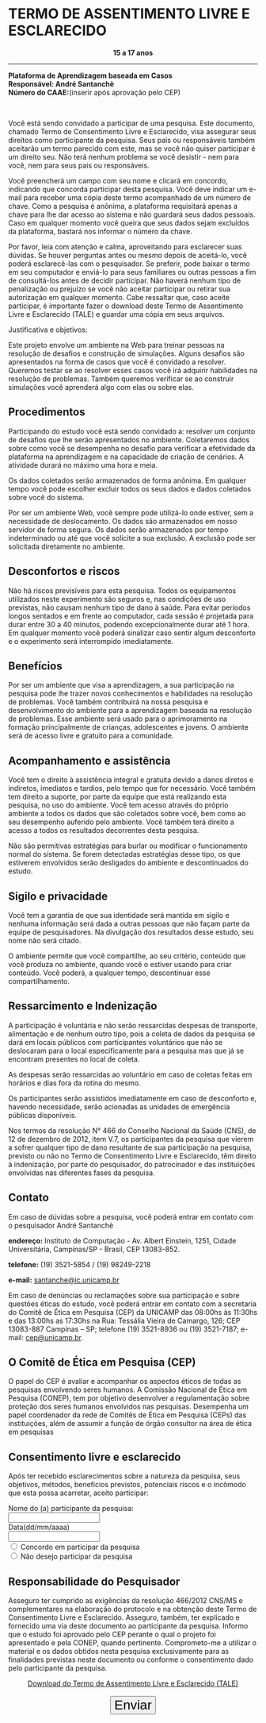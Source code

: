 # TERMO DE ASSENTIMENTO LIVRE E ESCLARECIDO

<p align="center">
	<b>15 a 17 anos</b> <br> <hr>
	<b>Plataforma de Aprendizagem baseada em Casos</b> <br>
	<b>Responsável: André Santanchè</b> <br>
	<b>Número do CAAE:</b>(inserir após aprovação pelo CEP) <br>
</p>
<br>

Você está sendo convidado a participar de uma pesquisa. Este documento, chamado Termo de Consentimento Livre e Esclarecido, visa assegurar seus direitos como participante da pesquisa. Seus pais ou responsáveis também aceitarão um termo parecido com este, mas se você não quiser participar é um direito seu. Não terá nenhum problema se você desistir -  nem para você, nem para seus pais ou responsáveis.

Você preencherá um  campo com seu nome e clicará em concordo, indicando que concorda participar desta pesquisa. Você deve indicar um e-mail para receber uma cópia deste termo acompanhado de um número de chave. Como a pesquisa é anônima, a plataforma requisitará apenas a chave para lhe dar acesso ao sistema e não guardará seus dados pessoais. Caso em qualquer momento você queira que seus dados sejam excluídos da plataforma, bastará nos informar o número da chave.

Por favor, leia com atenção e calma, aproveitando para esclarecer suas dúvidas. Se houver perguntas antes ou mesmo depois de aceitá-lo, você poderá esclarecê-las com o pesquisador. Se preferir, pode baixar o termo em seu computador e enviá-lo para seus familiares ou outras pessoas a fim de consultá-los antes de decidir participar. Não haverá nenhum tipo de penalização ou prejuízo se você não aceitar participar ou retirar sua autorização em qualquer momento. Cabe ressaltar que, caso aceite participar, é importante fazer o download deste Termo de Assentimento Livre e Esclarecido (TALE) e guardar uma cópia em seus arquivos.

Justificativa e objetivos:

Este projeto envolve um ambiente na Web para treinar pessoas na resolução de desafios e construção de simulações. Alguns desafios são apresentados na forma de casos que você é convidado a resolver. Queremos testar se ao resolver esses casos você irá adquirir habilidades na resolução de problemas. Também queremos verificar se ao construir simulações você aprenderá algo com elas ou sobre elas.

## Procedimentos

Participando do estudo você está sendo convidado a: resolver um conjunto de desafios que lhe serão apresentados no ambiente. Coletaremos dados sobre como você se desempenha no desafio para verificar a efetividade da plataforma na aprendizagem e na capacidade de criação de cenários. A atividade durará no máximo uma hora e meia.

Os dados coletados serão armazenados de forma anônima. Em qualquer tempo você pode escolher excluir todos os seus dados e dados coletados sobre você do sistema.

Por ser um ambiente Web, você sempre pode utilizá-lo onde estiver, sem a necessidade de deslocamento. Os dados são armazenados em nosso servidor de forma segura. Os dados serão armazenados por tempo indeterminado ou até que você solicite a sua exclusão. A exclusão pode ser solicitada diretamente no ambiente.

## Desconfortos e riscos

Não há riscos previsíveis para esta pesquisa. Todos os equipamentos utilizados neste experimento são  seguros e, nas condições de uso previstas, não causam nenhum tipo de dano  à saúde. Para evitar períodos longos sentados e em frente ao computador, cada sessão é projetada para durar entre 30 a 40 minutos, podendo excepcionalmente durar até 1 hora. Em qualquer momento você poderá sinalizar caso sentir algum desconforto e o experimento será interrompido imediatamente.

## Benefícios

Por ser um ambiente que visa a aprendizagem, a sua participação na pesquisa pode lhe trazer novos conhecimentos e habilidades na resolução de problemas. Você também contribuirá na nossa pesquisa e desenvolvimento do ambiente para a aprendizagem baseada na resolução de problemas. Esse ambiente será usado para o aprimoramento na formação principalmente de crianças, adolescentes e jovens. O ambiente será de acesso livre e gratuito para a comunidade.

## Acompanhamento e assistência

Você tem o direito à assistência integral e gratuita devido a danos diretos e indiretos, imediatos e tardios, pelo tempo que for necessário. Você também tem direito a suporte, por parte da equipe que está realizando esta pesquisa, no uso do ambiente. Você tem acesso através do próprio ambiente a todos os dados que são coletados sobre você, bem como ao seu desempenho auferido pelo ambiente. Você também terá direito a acesso a todos os resultados decorrentes desta pesquisa.

Não são permitivas estratégias para burlar ou modificar o funcionamento normal do sistema. Se forem detectadas estratégias desse tipo, os que estiverem envolvidos serão desligados do ambiente e descontinuados do estudo.

## Sigilo e privacidade

Você tem a garantia de que sua identidade será mantida em sigilo e nenhuma informação será dada a outras pessoas que não façam parte da equipe de pesquisadores. Na divulgação dos resultados desse estudo, seu nome não será citado.

O ambiente permite que você compartilhe, ao seu critério, conteúdo que você produza no ambiente, quando você o estiver usando para criar conteúdo. Você poderá, a qualquer tempo, descontinuar esse compartilhamento.

## Ressarcimento e Indenização

A participação é voluntária e não serão ressarcidas despesas de transporte, alimentação e de nenhum outro tipo, pois a coleta de dados da pesquisa se dará em locais públicos com participantes voluntários que não se deslocaram para o local especificamente para a pesquisa mas que já se encontram presentes no local de coleta.

As despesas serão ressarcidas ao voluntário em caso de coletas feitas em horários e dias fora da rotina do mesmo.

Os participantes serão assistidos imediatamente em caso de desconforto e, havendo necessidade, serão acionadas as unidades de emergência públicas disponíveis.

Nos termos da resolução N° 466 do Conselho Nacional da Saúde (CNS), de 12 de dezembro de 2012, item V.7, os participantes da pesquisa que vierem a sofrer qualquer tipo de dano resultante de sua participação na pesquisa, previsto ou não no Termo de Consentimento Livre e Esclarecido, têm direito à indenização, por parte do pesquisador, do patrocinador e das instituições envolvidas nas diferentes fases da pesquisa.

## Contato

Em caso de dúvidas sobre a pesquisa, você poderá entrar em contato com o pesquisador André Santanchè

**endereço:** Instituto de Computação - Av. Albert Einstein, 1251, Cidade Universitária, Campinas/SP - Brasil, CEP 13083-852.

**telefone:** (19) 3521-5854 / (19) 98249-2218

**e-mail:** santanche@ic.unicamp.br

Em caso de denúncias ou reclamações sobre sua participação e sobre questões éticas do estudo, você poderá entrar em contato com a secretaria do Comitê de Ética em Pesquisa (CEP) da UNICAMP das 08:00hs às 11:30hs e das 13:00hs as 17:30hs na Rua: Tessália Vieira de Camargo, 126; CEP 13083-887 Campinas – SP; telefone (19) 3521-8936 ou (19) 3521-7187; e-mail: [cep@unicamp.br](mailto:cep@unicamp.br).

## O Comitê de Ética em Pesquisa (CEP)

O papel do CEP é avaliar e acompanhar os aspectos éticos de todas as pesquisas envolvendo seres humanos. A Comissão Nacional de Ética em Pesquisa (CONEP), tem por objetivo desenvolver a regulamentação sobre proteção dos seres humanos envolvidos nas pesquisas. Desempenha um papel coordenador da rede de Comitês de Ética em Pesquisa (CEPs) das instituições, além de assumir a função de órgão consultor na área de ética em pesquisas

## Consentimento livre e esclarecido

Após ter recebido esclarecimentos sobre a natureza da pesquisa, seus objetivos, métodos, benefícios previstos, potenciais riscos e o incômodo que esta possa acarretar, aceito participar:

<form>
  <label for="fname">Nome do (a) participante da pesquisa:</label><br>
  <input type="text" id="fname" name="fname"><br>
  <label for="fname2">Data(dd/mm/aaaa)</label><br>
  <input type="text" id="fname2" name="fname"><br>
  <input type="radio" id="agree" name="fav_language" value="agree">
  <label for="agree">Concordo em participar da pesquisa</label><br>
  <input type="radio" id="desagree" name="fav_language" value="desagree">
  <label for="desagree">Não desejo participar da pesquisa</label><br>
</form>

## Responsabilidade do Pesquisador

Asseguro ter cumprido as exigências da resolução 466/2012 CNS/MS e complementares na elaboração do protocolo e na obtenção deste Termo de Consentimento Livre e Esclarecido. Asseguro, também, ter explicado e fornecido uma via deste documento ao participante da pesquisa. Informo que o estudo foi aprovado pelo CEP perante o qual o projeto foi apresentado e pela CONEP, quando pertinente. Comprometo-me a utilizar o material e os dados obtidos nesta pesquisa exclusivamente para as finalidades previstas neste documento ou conforme o consentimento dado pelo participante da pesquisa.



<div style="text-align:center;">
<a href="www.google.com">Download do Termo de Assentimento Livre e Esclarecido (TALE)</a><br><br>
<button type="button" onclick="alert('Hello world!')" style="font-size:20pt;">Enviar</button>
</div>
